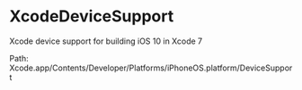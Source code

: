 # XcodeDeviceSupport
Xcode device support for building iOS 10 in Xcode 7

Path: Xcode.app/Contents/Developer/Platforms/iPhoneOS.platform/DeviceSupport
